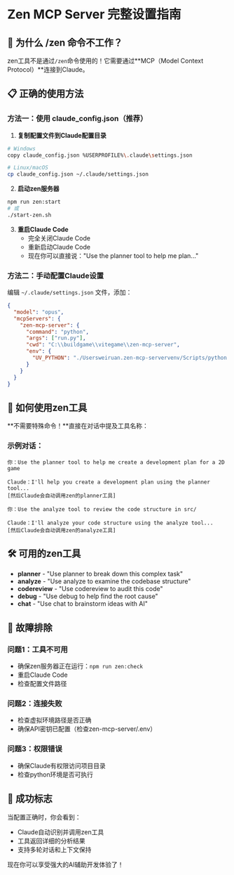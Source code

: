 # Zen MCP Server 完整设置指南

## 🚨 为什么 /zen 命令不工作？

zen工具不是通过`/zen`命令使用的！它需要通过**MCP（Model Context Protocol）**连接到Claude。

## 📋 正确的使用方法

### 方法一：使用 claude_config.json（推荐）

1. **复制配置文件到Claude配置目录**
```bash
# Windows
copy claude_config.json %USERPROFILE%\.claude\settings.json

# Linux/macOS
cp claude_config.json ~/.claude/settings.json
```

2. **启动zen服务器**
```bash
npm run zen:start
# 或
./start-zen.sh
```

3. **重启Claude Code**
   - 完全关闭Claude Code
   - 重新启动Claude Code
   - 现在你可以直接说："Use the planner tool to help me plan..."

### 方法二：手动配置Claude设置

编辑 `~/.claude/settings.json` 文件，添加：

```json
{
  "model": "opus",
  "mcpServers": {
    "zen-mcp-server": {
      "command": "python",
      "args": ["run.py"],
      "cwd": "C:\\buildgame\\vitegame\\zen-mcp-server",
      "env": {
        "UV_PYTHON": "./Usersweiruan.zen-mcp-servervenv/Scripts/python.exe"
      }
    }
  }
}
```

## 🎯 如何使用zen工具

**不需要特殊命令！**直接在对话中提及工具名称：

### 示例对话：

```
你：Use the planner tool to help me create a development plan for a 2D game

Claude：I'll help you create a development plan using the planner tool...
[然后Claude会自动调用zen的planner工具]
```

```
你：Use the analyze tool to review the code structure in src/

Claude：I'll analyze your code structure using the analyze tool...
[然后Claude会自动调用zen的analyze工具]
```

## 🛠️ 可用的zen工具

- **planner** - "Use planner to break down this complex task"
- **analyze** - "Use analyze to examine the codebase structure"  
- **codereview** - "Use codereview to audit this code"
- **debug** - "Use debug to help find the root cause"
- **chat** - "Use chat to brainstorm ideas with AI"

## 🔧 故障排除

### 问题1：工具不可用
- 确保zen服务器正在运行：`npm run zen:check`
- 重启Claude Code
- 检查配置文件路径

### 问题2：连接失败
- 检查虚拟环境路径是否正确
- 确保API密钥已配置（检查zen-mcp-server/.env）

### 问题3：权限错误
- 确保Claude有权限访问项目目录
- 检查python环境是否可执行

## 🎉 成功标志

当配置正确时，你会看到：
- Claude自动识别并调用zen工具
- 工具返回详细的分析结果
- 支持多轮对话和上下文保持

现在你可以享受强大的AI辅助开发体验了！
